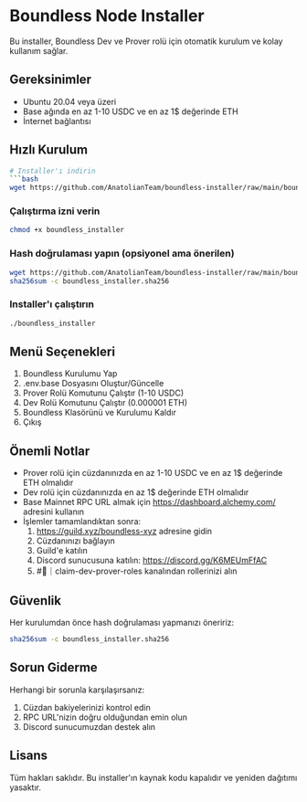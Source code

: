 # Boundless Node Installer

Bu installer, Boundless Dev ve Prover rolü için otomatik kurulum ve kolay kullanım sağlar.

## Gereksinimler

- Ubuntu 20.04 veya üzeri
- Base ağında en az 1-10 USDC ve en az 1$ değerinde ETH
- İnternet bağlantısı

## Hızlı Kurulum

```bash
# Installer'ı indirin
```bash
wget https://github.com/AnatolianTeam/boundless-installer/raw/main/boundless_installer
```
### Çalıştırma izni verin
```bash
chmod +x boundless_installer
```
### Hash doğrulaması yapın (opsiyonel ama önerilen)
```bash
wget https://github.com/AnatolianTeam/boundless-installer/raw/main/boundless_installer.sha256
sha256sum -c boundless_installer.sha256
```
### Installer'ı çalıştırın
```bash
./boundless_installer
```

## Menü Seçenekleri

1. Boundless Kurulumu Yap
2. .env.base Dosyasını Oluştur/Güncelle
3. Prover Rolü Komutunu Çalıştır (1-10 USDC)
4. Dev Rolü Komutunu Çalıştır (0.000001 ETH)
5. Boundless Klasörünü ve Kurulumu Kaldır
6. Çıkış

## Önemli Notlar

- Prover rolü için cüzdanınızda en az 1-10 USDC ve en az 1$ değerinde ETH olmalıdır
- Dev rolü için cüzdanınızda en az 1$ değerinde ETH olmalıdır
- Base Mainnet RPC URL almak için https://dashboard.alchemy.com/ adresini kullanın
- İşlemler tamamlandıktan sonra:
  1. https://guild.xyz/boundless-xyz adresine gidin
  2. Cüzdanınızı bağlayın
  3. Guild'e katılın
  4. Discord sunucusuna katılın: https://discord.gg/K6MEUmFfAC
  5. #🌊｜claim-dev-prover-roles kanalından rollerinizi alın

## Güvenlik

Her kurulumdan önce hash doğrulaması yapmanızı öneririz:
```bash
sha256sum -c boundless_installer.sha256
```

## Sorun Giderme

Herhangi bir sorunla karşılaşırsanız:
1. Cüzdan bakiyelerinizi kontrol edin
2. RPC URL'nizin doğru olduğundan emin olun
3. Discord sunucumuzdan destek alın

## Lisans

Tüm hakları saklıdır. Bu installer'ın kaynak kodu kapalıdır ve yeniden dağıtımı yasaktır.
